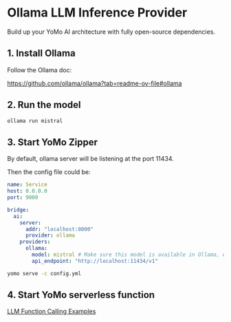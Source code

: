 # Ollama LLM Inference Provider

Build up your YoMo AI architecture with fully open-source dependencies.

## 1. Install Ollama

Follow the Ollama doc:

<https://github.com/ollama/ollama?tab=readme-ov-file#ollama>

## 2. Run the model

```sh
ollama run mistral
```

## 3. Start YoMo Zipper

By default, ollama server will be listening at the port 11434.

Then the config file could be:

```yml
name: Service
host: 0.0.0.0
port: 9000

bridge:
  ai:
    server:
      addr: "localhost:8000"
      provider: ollama
    providers:
      ollama:
        model: mistral # Make sure this model is available in Ollama, e.g. run 'ollama run mistral'
        api_endpoint: "http://localhost:11434/v1"
```

```sh
yomo serve -c config.yml
```

## 4. Start YoMo serverless function

[LLM Function Calling Examples](https://github.com/yomorun/llm-function-calling-examples)
